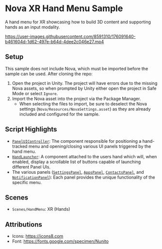# Nova XR Hand Menu Sample

A hand menu for XR showcasing how to build 3D content and supporting hands as an input modality.

https://user-images.githubusercontent.com/8591310/176091640-b461604d-1d62-497e-b64d-4dee2c046e27.mp4

## Setup

This sample does not include Nova, which must be imported before the sample can be used. After cloning the repo:

1. Open the project in Unity. The project will have errors due to the missing Nova assets, so when prompted by Unity either open the project in Safe Mode or select `Ignore`.
1. Import the Nova asset into the project via the Package Manager.
    - When selecting the files to import, be sure to deselect the Nova settings (`Nova/Resources/NovaSettings.asset`) as they are already included and configured for the sample.

## Script Highlights

- [`PanelUIController`](Assets/Scripts/PanelUIController.cs): The component responsible for positioning a hand-tracked menu and opening/closing various UI panels triggered by the hand menu.
- [`HandLauncher`](Assets/Scripts/HandLauncher.cs): A component attached to the users hand which will, when enabled, display a scrollable list of buttons capable of launching different Panel UIs.
- The various panels ([`SettingsPanel`](Assets/Scripts/SettingsPanel.cs), [`AppsPanel`](Assets/Scripts/AppsPanel.cs), [`ContactsPanel`](Assets/Scripts/ContactsPanel.cs), and [`NotificationPanel`](Assets/Scripts/NotificationPanel.cs)): Each panel provides the unique functionality of the specific menu.

## Scenes

- `Scenes/HandMenu`: XR (Hands)

## Attributions

- Icons: https://icons8.com
- Font: https://fonts.google.com/specimen/Nunito
